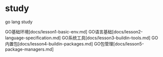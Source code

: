 # study
go lang study

GO基础环境[docs/lesson1-basic-env.md]
GO语言基础[docs/lesson2-language-specification.md]
GO系统工具[docs/lesson3-buildin-tools.md]
GO内置包[docs/lesson4-buildin-packages.md]
GO包管理[docs/lesson5-package-managers.md]
